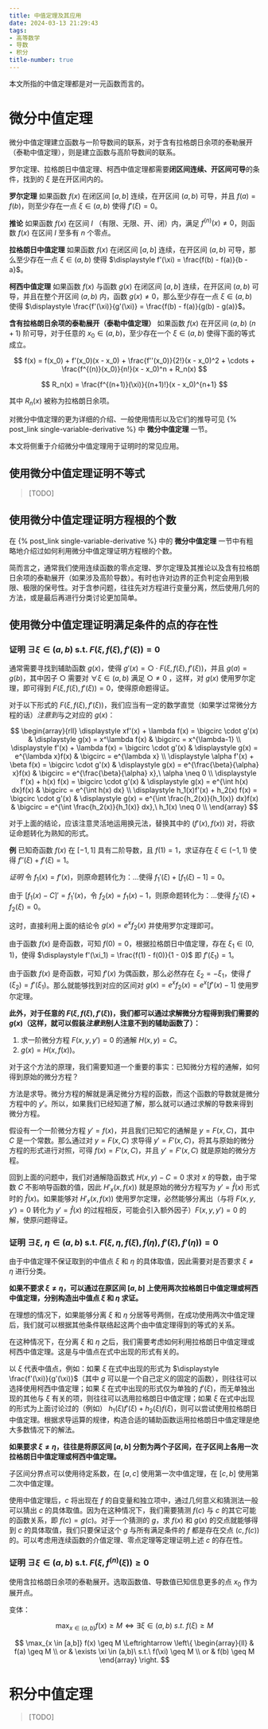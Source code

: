 ```yaml
---
title: 中值定理及其应用
date: 2024-03-13 21:29:43
tags:
- 高等数学
- 导数
- 积分
title-number: true
---
```


本文所指的中值定理都是对一元函数而言的。

<!-- more -->

# 微分中值定理

微分中值定理建立函数与一阶导数间的联系，对于含有拉格朗日余项的泰勒展开（泰勒中值定理），则是建立函数与高阶导数间的联系。

罗尔定理、拉格朗日中值定理、柯西中值定理都需要**闭区间连续、开区间可导**的条件，找到的 $\xi$ 是在开区间内的。

**罗尔定理** 如果函数 $f(x)$ 在闭区间 $[a,b]$ 连续，在开区间 $(a,b)$ 可导，并且 $f(a) = f(b)$，则至少存在一点 $\xi \in (a,b)$ 使得 $f'(\xi) = 0$。

**推论** 如果函数 $f(x)$ 在区间 $I$ （有限、无限、开、闭）内，满足 $f^{(n)}(x) \neq 0$，则函数 $f(x)$ 在区间 $I$ 至多有 $n$ 个零点。

**拉格朗日中值定理** 如果函数 $f(x)$ 在闭区间 $[a,b]$ 连续，在开区间 $(a,b)$ 可导，那么至少存在一点 $\xi \in (a,b)$ 使得 $\displaystyle f'(\xi) = \frac{f(b) - f(a)}{b - a}$。

**柯西中值定理** 如果函数 $f(x)$ 与函数 $g(x)$ 在闭区间 $[a,b]$ 连续，在开区间 $(a,b)$ 可导，并且在整个开区间 $(a,b)$ 内，函数 $g(x) \neq 0$，那么至少存在一点 $\xi \in (a,b)$ 使得 $\displaystyle \frac{f'(\xi)}{g'(\xi)} = \frac{f(b) - f(a)}{g(b) - g(a)}$。 

**含有拉格朗日余项的泰勒展开（泰勒中值定理）** 如果函数 $f(x)$ 在开区间 $(a,b)$ $(n+1)$ 阶可导，对于任意的 $x_0 \in (a,b)$，至少存在一个 $\xi \in (a,b)$ 使得下面的等式成立。

$$
f(x) = f(x_0) + f'(x_0)(x - x_0) + \frac{f''(x_0)}{2!}(x - x_0)^2 + \cdots + \frac{f^{(n)}(x_0)}{n!}(x - x_0)^n + R_n(x) 
$$

$$
R_n(x) = \frac{f^{(n+1)}(\xi)}{(n+1)!}(x - x_0)^{n+1}
$$

其中 $R_n(x)$ 被称为拉格朗日余项。

对微分中值定理的更为详细的介绍、一般使用情形以及它们的推导可见 {% post_link single-variable-derivative %} 中 **微分中值定理** 一节。

本文将侧重于介绍微分中值定理用于证明时的常见应用。

## 使用微分中值定理证明不等式

> [TODO]

## 使用微分中值定理证明方程根的个数

在 {% post_link single-variable-derivative %} 中的 **微分中值定理** 一节中有粗略地介绍过如何利用微分中值定理证明方程根的个数。

简而言之，通常我们使用连续函数的零点定理、罗尔定理及其推论以及含有拉格朗日余项的泰勒展开（如果涉及高阶导数）。有时也许对边界的正负判定会用到极限、极限的保号性。对于含参问题，往往先对方程进行变量分离，然后使用几何的方法，或是最后再进行分类讨论更加简单。

## 使用微分中值定理证明满足条件的点的存在性

### 证明 $\exists \xi \in (a,b)$ s.t. $F(\xi, f(\xi), f'(\xi)) = 0$

通常需要寻找到辅助函数 $g(x)$，使得 $g'(x) = \bigcirc \cdot F(\xi, f(\xi), f'(\xi))$，并且 $g(a) = g(b)$，其中因子 $\bigcirc$ 需要对 $\forall \xi \in (a,b)$ 满足 $\bigcirc \neq 0$ ，这样，对 $g(x)$ 使用罗尔定理，即可得到 $F(\xi, f(\xi), f'(\xi)) = 0$，使得原命题得证。

对于以下形式的 $F(\xi, f(\xi), f'(\xi))$，我们应当有一定的数学直觉（如果学过常微分方程的话）*注意到*与之对应的 $g(x)$：

$$
\begin{array}{rll}
    \displaystyle xf'(x) + \lambda f(x) = \bigcirc \cdot g'(x) & 
    \displaystyle g(x) = x^\lambda f(x) & \bigcirc = x^{\lambda-1} \\
    \displaystyle f'(x) + \lambda f(x) = \bigcirc \cdot g'(x) & 
    \displaystyle g(x) = e^{\lambda x}f(x) & \bigcirc = e^{\lambda x} \\
    \displaystyle \alpha f'(x) + \beta f(x) = \bigcirc \cdot g'(x) & 
    \displaystyle g(x) = e^{\frac{\beta}{\alpha} x}f(x) & \bigcirc = e^{\frac{\beta}{\alpha} x},\ \alpha \neq 0 \\
    \displaystyle f'(x) + h(x) f(x) = \bigcirc \cdot g'(x) & 
    \displaystyle g(x) = e^{\int h(x) dx}f(x) & \bigcirc = e^{\int h(x) dx} \\
    \displaystyle h_1(x)f'(x) + h_2(x) f(x) = \bigcirc \cdot g'(x) & 
    \displaystyle g(x) = e^{\int \frac{h_2(x)}{h_1(x)} dx}f(x) & \bigcirc = e^{\int \frac{h_2(x)}{h_1(x)} dx},\ h_1(x) \neq 0 \\
\end{array}
$$

对于上面的结论，应该注意灵活地运用换元法，替换其中的 $(f'(x),f(x))$ 对，将欲证命题转化为熟知的形式。

**例** 已知奇函数 $f(x)$ 在 $[-1,1]$ 具有二阶导数，且 $f(1) = 1$，求证存在 $\xi \in (-1,1)$ 使得 $f''(\xi) + f'(\xi) = 1$。

*证明* 令 $f_1(x) = f'(x)$，则原命题转化为：...使得 $f_1'(\xi) + [f_1(\xi) - 1] = 0$。

由于 $[f_1(x) - C]' = f_1'(x)$，令 $f_2(x) = f_1(x) - 1$，则原命题转化为：...使得 $f_2'(\xi) + f_2(\xi) = 0$。

这时，直接利用上面的结论令 $g(x) = e^{x}f_2(x)$ 并使用罗尔定理即可。

由于函数 $f(x)$ 是奇函数，可知 $f(0) = 0$，根据拉格朗日中值定理，存在 $\xi_1 \in (0, 1)$，使得 $\displaystyle f'(\xi_1) = \frac{f(1) - f(0)}{1 - 0}$ 即 $f'(\xi_1) = 1$。

由于函数 $f(x)$ 是奇函数，可知 $f'(x)$ 为偶函数，那么必然存在 $\xi_2 = -\xi_1$，使得 $\displaystyle f'(\xi_2) = \displaystyle f'(\xi_1)$。那么就能够找到对应的区间对 $g(x) = e^{x}f_2(x) = e^{x}[f'(x) - 1]$ 使用罗尔定理。

**此外，对于任意的 $F(\xi, f(\xi), f'(\xi))$，我们都可以通过求解微分方程得到我们需要的 $g(x)$（这样，就可以假装*注意到*别人注意不到的辅助函数了）：**

1. 求一阶微分方程 $F(x, y, y') = 0$ 的通解 $H(x, y) = C$。
2. $g(x) = H(x, f(x))$。

对于这个方法的原理，我们需要知道一个重要的事实：已知微分方程的通解，如何得到原始的微分方程？

方法是求导。微分方程的解就是满足微分方程的函数，而这个函数的导数就是微分方程中的 $y'$。所以，如果我们已经知道了解，那么就可以通过求解的导数来得到微分方程。

假设有一个一阶微分方程 $y' = f(x)$，并且我们已知它的通解是 $y = F(x, C)$，其中 $C$ 是一个常数。那么通过对 $y = F(x, C)$ 求导得 $y' = F'(x, C)$，将其与原始的微分方程的形式进行对照，可得 $f(x) = F'(x, C)$，并且 $y' = F'(x, C)$ 就是原始的微分方程。

回到上面的问题中，我们对通解隐函数式 $H(x, y) - C = 0$ 求对 $x$ 的导数，由于常数 $C$ 不影响导函数的值，因此 $H'_x(x, f(x))$ 就是原始的微分方程写为 $y' = \hat{f}(x)$ 形式时的 $\hat{f}(x)$。如果能够对 $H'_x(x, f(x))$ 使用罗尔定理，必然能够分离出（与将 $F(x, y, y') = 0$ 转化为 $y' = \hat{f}(x)$ 的过程相反，可能会引入额外因子）$F(x, y, y') = 0$ 的解，使原问题得证。

### 证明 $\exists \xi ,\ \eta \in (a,b)$ s.t. $F(\xi, \eta, f(\xi), f(\eta), f'(\xi), f'(\eta)) = 0$

由于中值定理不保证取到的中值点 $\xi$ 和 $\eta$ 的具体取值，因此需要对是否要求 $\xi \neq \eta$ 进行分类。

**如果不要求 $\xi \neq \eta$，可以通过在原区间 $[a, b]$ 上使用两次拉格朗日中值定理或柯西中值定理，分别构造出中值点 $\xi$ 和 $\eta$ 求证。**

在理想的情况下，如果能够分离 $\xi$ 和 $\eta$ 分居等号两侧，在成功使用两次中值定理后，我们就可以根据其他条件联络起这两个由中值定理得到的等式的关系。

在这种情况下，在分离 $\xi$ 和 $\eta$ 之后，我们需要考虑如何利用拉格朗日中值定理或柯西中值定理。这是与中值点在式中出现的形式有关的。

以 $\xi$ 代表中值点，例如：如果 $\xi$ 在式中出现的形式为 $\displaystyle \frac{f'(\xi)}{g'(\xi)}$（其中 $g$ 可以是一个自己定义的固定的函数），则往往可以选择使用柯西中值定理；如果 $\xi$ 在式中出现的形式仅为单独的 $f'(\xi)$，而无单独出现的其他与 $\xi$ 有关的项，则往往可以选用拉格朗日中值定理；如果 $\xi$ 在式中出现的形式为上面讨论过的（例如） $h_1(\xi)f'(\xi) + h_2(\xi) f(\xi)$，则可以尝试使用拉格朗日中值定理。根据求导运算的规律，构造合适的辅助函数运用拉格朗日中值定理是绝大多数情况下的解法。

**如果要求 $\xi \neq \eta$，往往是将原区间 $[a, b]$ 分割为两个子区间，在子区间上各用一次拉格朗日中值定理或柯西中值定理。**

子区间分界点可以使用待定系数，在 $[a, c]$ 使用第一次中值定理，在 $[c, b]$ 使用第二次中值定理。

使用中值定理后，$c$ 将出现在 $f$ 的自变量和独立项中，通过几何意义和猜测法一般可以猜出 $c$ 的具体取值。因为在这种情况下，我们需要猜测 $f(c)$ 与 $c$ 的其它可能的函数关系，即 $f(c) = g(c)$。对于一个猜测的 $g$，求 $f(x)$ 和 $g(x)$ 的交点就能够得到 $c$ 的具体取值，我们只要保证这个 $g$ 与所有满足条件的 $f$ 都是存在交点 $(c, f(c))$ 的。可以考虑用连续函数的介值定理、零点定理等定理证明上述 $c$ 的存在性。

### 证明 $\exists \xi \in (a,b)$ s.t. $F(\xi, f^{(n)}(\xi)) \geq 0$

使用含拉格朗日余项的泰勒展开。选取函数值、导数值已知信息更多的点 $x_0$ 作为展开点。

变体：

$$
\max_{x \in (a,b)} f(x) \geq M \Leftrightarrow \exists \xi \in (a,b)\ s.t.\ f(\xi) \geq M
$$

$$
\max_{x \in [a,b]} f(x) \geq M \Leftrightarrow
\left\{ \begin{array}{ll}
       & f(a) \geq M \\
    or & \exists \xi \in (a,b)\ s.t.\ f(\xi) \geq M \\
    or & f(b) \geq M
\end{array} \right.
$$

# 积分中值定理

> [TODO]